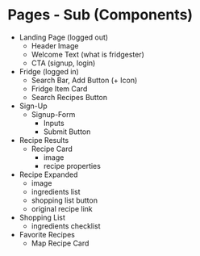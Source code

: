 


# Pages - Sub (Components)
- Landing Page (logged out)
  - Header Image
  - Welcome Text (what is fridgester)
  - CTA (signup, login)
- Fridge (logged in)
  - Search Bar, Add Button (+ Icon)
  - Fridge Item Card
  - Search Recipes Button
- Sign-Up
  - Signup-Form
    - Inputs
    - Submit Button
- Recipe Results
  - Recipe Card
    - image
    - recipe properties
- Recipe Expanded
  - image
  - ingredients list
  - shopping list button
  - original recipe link
- Shopping List
  - ingredients checklist
- Favorite Recipes
  - Map Recipe Card